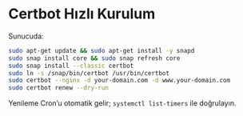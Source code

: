 # Certbot Hızlı Kurulum

Sunucuda:
```bash
sudo apt-get update && sudo apt-get install -y snapd
sudo snap install core && sudo snap refresh core
sudo snap install --classic certbot
sudo ln -s /snap/bin/certbot /usr/bin/certbot
sudo certbot --nginx -d your-domain.com -d www.your-domain.com
sudo certbot renew --dry-run
```
Yenileme Cron’u otomatik gelir; `systemctl list-timers` ile doğrulayın.

